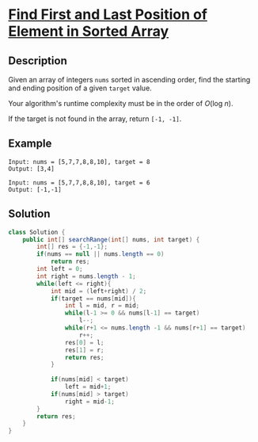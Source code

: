 # [Find First and Last Position of Element in Sorted Array](https://leetcode.com/problems/find-first-and-last-position-of-element-in-sorted-array/)

## Description

Given an array of integers `nums` sorted in ascending order, find the starting and ending position of a given `target` value.

Your algorithm's runtime complexity must be in the order of *O*(log *n*).

If the target is not found in the array, return `[-1, -1]`.

## Example

```
Input: nums = [5,7,7,8,8,10], target = 8
Output: [3,4]
```

```
Input: nums = [5,7,7,8,8,10], target = 6
Output: [-1,-1]
```

## Solution

```java
class Solution {
    public int[] searchRange(int[] nums, int target) {
        int[] res = {-1,-1};
        if(nums == null || nums.length == 0)
            return res;
        int left = 0;
        int right = nums.length - 1;
        while(left <= right){
            int mid = (left+right) / 2;
            if(target == nums[mid]){
                int l = mid, r = mid;
                while(l-1 >= 0 && nums[l-1] == target)
                    l--;
                while(r+1 <= nums.length -1 && nums[r+1] == target)
                    r++;
                res[0] = l;
                res[1] = r;
                return res;
            }
            
            if(nums[mid] < target)
                left = mid+1;
            if(nums[mid] > target)
                right = mid-1;
        }
        return res;
    }
}
```

